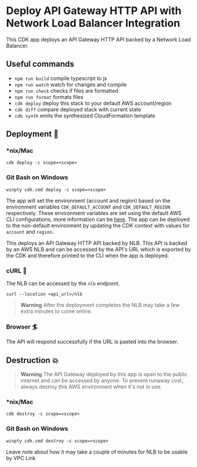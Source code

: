 # Deploy API Gateway HTTP API with Network Load Balancer Integration

This CDK app deploys an API Gateway HTTP API backed by a Network Load Balancer.

## Useful commands

- `npm run build` compile typescript to js
- `npm run watch` watch for changes and compile
- `npm run check` checks if files are formatted
- `npm run format` formats files
- `cdk deploy` deploy this stack to your default AWS account/region
- `cdk diff` compare deployed stack with current state
- `cdk synth` emits the synthesized CloudFormation template

## Deployment :rocket:

### \*nix/Mac

`cdk deploy -c scope=<scope>`

### Git Bash on Windows

`winpty cdk.cmd deploy -c scope=<scope>`

The app will set the environment (account and region) based on the environment variables `CDK_DEFAULT_ACCOUNT` and `CDK_DEFAULT_REGION` respectively. These environment variables are set using the default AWS CLI configurations, more information can be [here](https://docs.aws.amazon.com/cdk/v2/guide/environments.html). The app can be deployed to the non-default environment by updating the CDK context with values for `account` and `region`.

This deploys an API Gateway HTTP API backed by NLB. This API is backed by an AWS NLB and can be accessed by the API's URL which is exported by the CDK and therefore printed to the CLI when the app is deployed.

### cURL :curling_stone:

The NLB can be accessed by the `nlb` endpoint.

`curl --location <api_url>/nlb`

> **Warning** After the deployment completes the NLB may take a few extra minutes to come online.

### Browser :surfer:

The API will respond successfully if the URL is pasted into the browser.

## Destruction :boom:

> **Warning** The API Gateway deployed by this app is open to the public internet and can be accessed by anyone. To prevent runaway cost, always destroy this AWS environment when it's not in use.

### \*nix/Mac

`cdk destroy -c scope=<scope>`

### Git Bash on Windows

`winpty cdk.cmd destroy -c scope=<scope>`

Leave note about how it may take a couple of minutes for NLB to be usable by VPC Link
